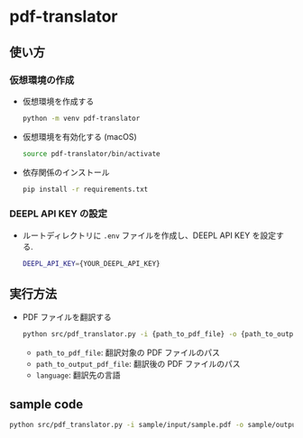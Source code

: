 # pdf-translator

## 使い方
### 仮想環境の作成

- 仮想環境を作成する
    ```bash
    python -m venv pdf-translator
    ```

- 仮想環境を有効化する (macOS)
    ```bash
    source pdf-translator/bin/activate
    ```

- 依存関係のインストール
    ```bash
    pip install -r requirements.txt
    ```

<!-- パッケージのインストール
```bash
pip install xxx
``` -->

<!-- 依存関係の記録(requirements.txt を作成)
```bash
pip freeze > requirements.txt
``` -->

<!-- 仮想環境の無効化
```bash
deactivate
``` -->

### DEEPL API KEY の設定
- ルートディレクトリに `.env` ファイルを作成し、DEEPL API KEY を設定する.

    ```bash
    DEEPL_API_KEY={YOUR_DEEPL_API_KEY}
    ```

## 実行方法
- PDF ファイルを翻訳する

    ```bash
    python src/pdf_translator.py -i {path_to_pdf_file} -o {path_to_output_pdf_file} -l {language}
    ```

    - `path_to_pdf_file`: 翻訳対象の PDF ファイルのパス
    - `path_to_output_pdf_file`: 翻訳後の PDF ファイルのパス
    - `language`: 翻訳先の言語

## sample code

```bash
python src/pdf_translator.py -i sample/input/sample.pdf -o sample/output/sample.pdf -l JA
```



